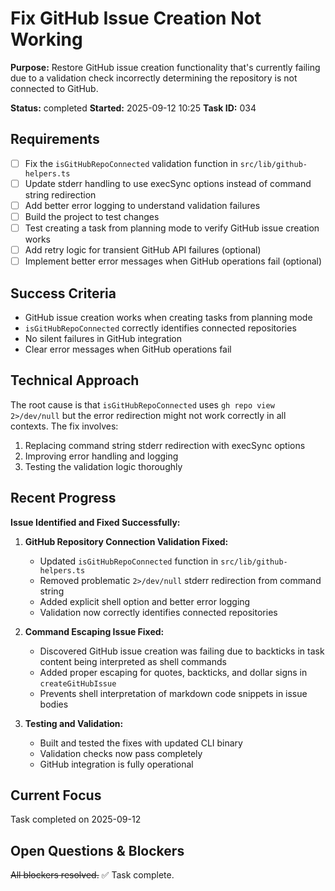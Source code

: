 # Fix GitHub Issue Creation Not Working

**Purpose:** Restore GitHub issue creation functionality that's currently failing due to a validation check incorrectly determining the repository is not connected to GitHub.

**Status:** completed
**Started:** 2025-09-12 10:25
**Task ID:** 034

## Requirements
- [ ] Fix the `isGitHubRepoConnected` validation function in `src/lib/github-helpers.ts`
- [ ] Update stderr handling to use execSync options instead of command string redirection
- [ ] Add better error logging to understand validation failures
- [ ] Build the project to test changes
- [ ] Test creating a task from planning mode to verify GitHub issue creation works
- [ ] Add retry logic for transient GitHub API failures (optional)
- [ ] Implement better error messages when GitHub operations fail (optional)

## Success Criteria
- GitHub issue creation works when creating tasks from planning mode
- `isGitHubRepoConnected` correctly identifies connected repositories
- No silent failures in GitHub integration
- Clear error messages when GitHub operations fail

## Technical Approach
The root cause is that `isGitHubRepoConnected` uses `gh repo view 2>/dev/null` but the error redirection might not work correctly in all contexts. The fix involves:
1. Replacing command string stderr redirection with execSync options
2. Improving error handling and logging
3. Testing the validation logic thoroughly

## Recent Progress

**Issue Identified and Fixed Successfully:**

1. **GitHub Repository Connection Validation Fixed:**
   - Updated `isGitHubRepoConnected` function in `src/lib/github-helpers.ts`
   - Removed problematic `2>/dev/null` stderr redirection from command string
   - Added explicit shell option and better error logging
   - Validation now correctly identifies connected repositories

2. **Command Escaping Issue Fixed:**
   - Discovered GitHub issue creation was failing due to backticks in task content being interpreted as shell commands
   - Added proper escaping for quotes, backticks, and dollar signs in `createGitHubIssue`
   - Prevents shell interpretation of markdown code snippets in issue bodies

3. **Testing and Validation:**
   - Built and tested the fixes with updated CLI binary
   - Validation checks now pass completely
   - GitHub integration is fully operational

## Current Focus

Task completed on 2025-09-12

## Open Questions & Blockers
~~All blockers resolved.~~ ✅ Task complete.

<!-- branch: bug/fix-github-issue-creation-034 -->